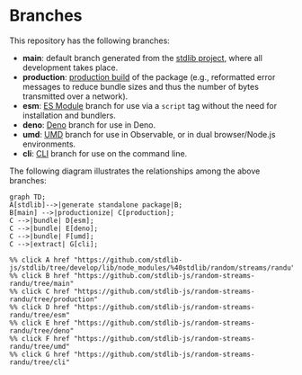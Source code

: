 <!--

@license Apache-2.0

Copyright (c) 2023 The Stdlib Authors.

Licensed under the Apache License, Version 2.0 (the "License");
you may not use this file except in compliance with the License.
You may obtain a copy of the License at

    http://www.apache.org/licenses/LICENSE-2.0

Unless required by applicable law or agreed to in writing, software
distributed under the License is distributed on an "AS IS" BASIS,
WITHOUT WARRANTIES OR CONDITIONS OF ANY KIND, either express or implied.
See the License for the specific language governing permissions and
limitations under the License.

-->

# Branches

This repository has the following branches:

-   **main**: default branch generated from the [stdlib project][stdlib-url], where all development takes place.
-   **production**: [production build][production-url] of the package (e.g., reformatted error messages to reduce bundle sizes and thus the number of bytes transmitted over a network).
-   **esm**: [ES Module][esm-url] branch for use via a `script` tag without the need for installation and bundlers.
-   **deno**: [Deno][deno-url] branch for use in Deno.
-   **umd**: [UMD][umd-url] branch for use in Observable, or in dual browser/Node.js environments.
-   **cli**: [CLI][cli-url] branch for use on the command line.

The following diagram illustrates the relationships among the above branches:

```mermaid
graph TD;
A[stdlib]-->|generate standalone package|B;
B[main] -->|productionize| C[production];
C -->|bundle| D[esm];
C -->|bundle| E[deno];
C -->|bundle| F[umd];
C -->|extract| G[cli];

%% click A href "https://github.com/stdlib-js/stdlib/tree/develop/lib/node_modules/%40stdlib/random/streams/randu"
%% click B href "https://github.com/stdlib-js/random-streams-randu/tree/main"
%% click C href "https://github.com/stdlib-js/random-streams-randu/tree/production"
%% click D href "https://github.com/stdlib-js/random-streams-randu/tree/esm"
%% click E href "https://github.com/stdlib-js/random-streams-randu/tree/deno"
%% click F href "https://github.com/stdlib-js/random-streams-randu/tree/umd"
%% click G href "https://github.com/stdlib-js/random-streams-randu/tree/cli"
```

[stdlib-url]: https://github.com/stdlib-js/stdlib/tree/develop/lib/node_modules/%40stdlib/random/streams/randu
[production-url]: https://github.com/stdlib-js/random-streams-randu/tree/production
[deno-url]: https://github.com/stdlib-js/random-streams-randu/tree/deno
[umd-url]: https://github.com/stdlib-js/random-streams-randu/tree/umd
[esm-url]: https://github.com/stdlib-js/random-streams-randu/tree/esm
[cli-url]: https://github.com/stdlib-js/random-streams-randu/tree/cli